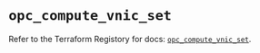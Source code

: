 # `opc_compute_vnic_set`

Refer to the Terraform Registory for docs: [`opc_compute_vnic_set`](https://www.terraform.io/docs/providers/opc/r/compute_vnic_set).
